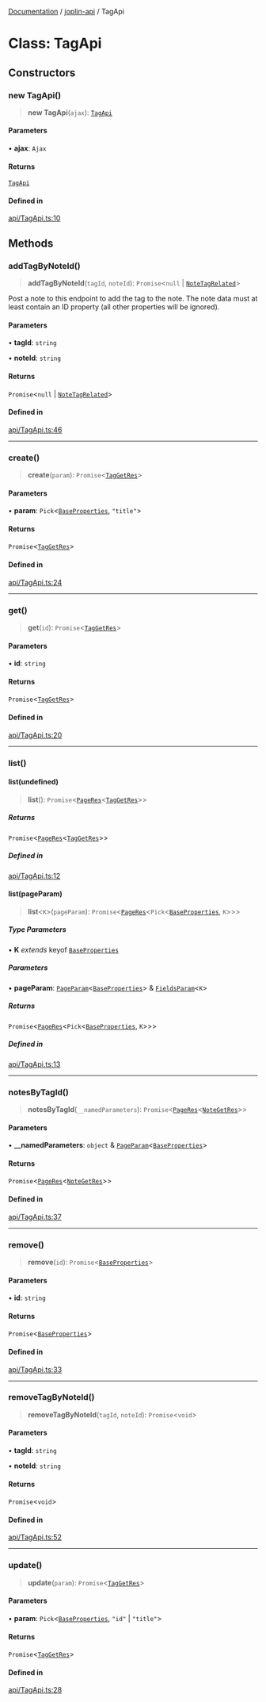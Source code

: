 [Documentation](../../packages.md) / [joplin-api](../index.md) / TagApi

# Class: TagApi

## Constructors

### new TagApi()

> **new TagApi**(`ajax`): [`TagApi`](TagApi.md)

#### Parameters

• **ajax**: `Ajax`

#### Returns

[`TagApi`](TagApi.md)

#### Defined in

[api/TagApi.ts:10](https://github.com/rxliuli/joplin-utils/blob/856dd8cbf75fe71932485581a99ca0e4ebcdd5e8/packages/joplin-api/src/api/TagApi.ts#L10)

## Methods

### addTagByNoteId()

> **addTagByNoteId**(`tagId`, `noteId`): `Promise`\<`null` \| [`NoteTagRelated`](../type-aliases/NoteTagRelated.md)\>

Post a note to this endpoint to add the tag to the note. The note data must at least contain an ID property (all other properties will be ignored).

#### Parameters

• **tagId**: `string`

• **noteId**: `string`

#### Returns

`Promise`\<`null` \| [`NoteTagRelated`](../type-aliases/NoteTagRelated.md)\>

#### Defined in

[api/TagApi.ts:46](https://github.com/rxliuli/joplin-utils/blob/856dd8cbf75fe71932485581a99ca0e4ebcdd5e8/packages/joplin-api/src/api/TagApi.ts#L46)

---

### create()

> **create**(`param`): `Promise`\<[`TagGetRes`](../type-aliases/TagGetRes.md)\>

#### Parameters

• **param**: `Pick`\<[`BaseProperties`](../interfaces/BaseProperties.md), `"title"`\>

#### Returns

`Promise`\<[`TagGetRes`](../type-aliases/TagGetRes.md)\>

#### Defined in

[api/TagApi.ts:24](https://github.com/rxliuli/joplin-utils/blob/856dd8cbf75fe71932485581a99ca0e4ebcdd5e8/packages/joplin-api/src/api/TagApi.ts#L24)

---

### get()

> **get**(`id`): `Promise`\<[`TagGetRes`](../type-aliases/TagGetRes.md)\>

#### Parameters

• **id**: `string`

#### Returns

`Promise`\<[`TagGetRes`](../type-aliases/TagGetRes.md)\>

#### Defined in

[api/TagApi.ts:20](https://github.com/rxliuli/joplin-utils/blob/856dd8cbf75fe71932485581a99ca0e4ebcdd5e8/packages/joplin-api/src/api/TagApi.ts#L20)

---

### list()

#### list(undefined)

> **list**(): `Promise`\<[`PageRes`](../interfaces/PageRes.md)\<[`TagGetRes`](../type-aliases/TagGetRes.md)\>\>

##### Returns

`Promise`\<[`PageRes`](../interfaces/PageRes.md)\<[`TagGetRes`](../type-aliases/TagGetRes.md)\>\>

##### Defined in

[api/TagApi.ts:12](https://github.com/rxliuli/joplin-utils/blob/856dd8cbf75fe71932485581a99ca0e4ebcdd5e8/packages/joplin-api/src/api/TagApi.ts#L12)

#### list(pageParam)

> **list**\<`K`\>(`pageParam`): `Promise`\<[`PageRes`](../interfaces/PageRes.md)\<`Pick`\<[`BaseProperties`](../interfaces/BaseProperties.md), `K`\>\>\>

##### Type Parameters

• **K** _extends_ keyof [`BaseProperties`](../interfaces/BaseProperties.md)

##### Parameters

• **pageParam**: [`PageParam`](../interfaces/PageParam.md)\<[`BaseProperties`](../interfaces/BaseProperties.md)\> & [`FieldsParam`](../interfaces/FieldsParam.md)\<`K`\>

##### Returns

`Promise`\<[`PageRes`](../interfaces/PageRes.md)\<`Pick`\<[`BaseProperties`](../interfaces/BaseProperties.md), `K`\>\>\>

##### Defined in

[api/TagApi.ts:13](https://github.com/rxliuli/joplin-utils/blob/856dd8cbf75fe71932485581a99ca0e4ebcdd5e8/packages/joplin-api/src/api/TagApi.ts#L13)

---

### notesByTagId()

> **notesByTagId**(`__namedParameters`): `Promise`\<[`PageRes`](../interfaces/PageRes.md)\<[`NoteGetRes`](../type-aliases/NoteGetRes.md)\>\>

#### Parameters

• **\_\_namedParameters**: `object` & [`PageParam`](../interfaces/PageParam.md)\<[`BaseProperties`](../interfaces/BaseProperties.md)\>

#### Returns

`Promise`\<[`PageRes`](../interfaces/PageRes.md)\<[`NoteGetRes`](../type-aliases/NoteGetRes.md)\>\>

#### Defined in

[api/TagApi.ts:37](https://github.com/rxliuli/joplin-utils/blob/856dd8cbf75fe71932485581a99ca0e4ebcdd5e8/packages/joplin-api/src/api/TagApi.ts#L37)

---

### remove()

> **remove**(`id`): `Promise`\<[`BaseProperties`](../interfaces/BaseProperties.md)\>

#### Parameters

• **id**: `string`

#### Returns

`Promise`\<[`BaseProperties`](../interfaces/BaseProperties.md)\>

#### Defined in

[api/TagApi.ts:33](https://github.com/rxliuli/joplin-utils/blob/856dd8cbf75fe71932485581a99ca0e4ebcdd5e8/packages/joplin-api/src/api/TagApi.ts#L33)

---

### removeTagByNoteId()

> **removeTagByNoteId**(`tagId`, `noteId`): `Promise`\<`void`\>

#### Parameters

• **tagId**: `string`

• **noteId**: `string`

#### Returns

`Promise`\<`void`\>

#### Defined in

[api/TagApi.ts:52](https://github.com/rxliuli/joplin-utils/blob/856dd8cbf75fe71932485581a99ca0e4ebcdd5e8/packages/joplin-api/src/api/TagApi.ts#L52)

---

### update()

> **update**(`param`): `Promise`\<[`TagGetRes`](../type-aliases/TagGetRes.md)\>

#### Parameters

• **param**: `Pick`\<[`BaseProperties`](../interfaces/BaseProperties.md), `"id"` \| `"title"`\>

#### Returns

`Promise`\<[`TagGetRes`](../type-aliases/TagGetRes.md)\>

#### Defined in

[api/TagApi.ts:28](https://github.com/rxliuli/joplin-utils/blob/856dd8cbf75fe71932485581a99ca0e4ebcdd5e8/packages/joplin-api/src/api/TagApi.ts#L28)
